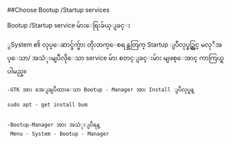 ##Choose Bootup /Startup services

Bootup /Startup service မ်ားေရြးခ်ယ္ျခင္း

ွSystem ၏ လုပ္ေဆာင္ခ်က္မ်ား တိုးတက္ေစရန္အတြက္ Startup ျပဳလုပ္စဥ္တြင္ မလုိအပ္ေသာ/ 
အသံုးမျပဳလိုေသာ service မ်ား စတင္ျခင္းမ်ား မျဖစ္ေအာင္ ကာကြယ္ရပါမည္။

	-GTK အား အေျချပဳထားေသာ Bootup - Manager အား Install ျပဳလုပ္ရန္

	sudo apt - get install bum

	
	-Bootup-Manager အား အသံုးျပဳရန္
	 Menu - System - Bootup - Manager 
